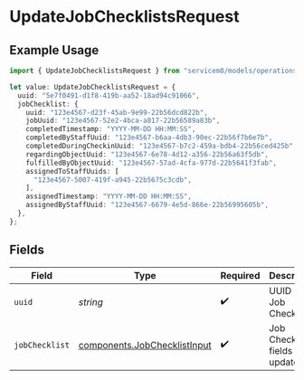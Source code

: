 # UpdateJobChecklistsRequest

## Example Usage

```typescript
import { UpdateJobChecklistsRequest } from "servicem8/models/operations";

let value: UpdateJobChecklistsRequest = {
  uuid: "5e7f0491-d1f8-419b-aa52-18ad94c91066",
  jobChecklist: {
    uuid: "123e4567-d23f-45ab-9e99-22b56dcd822b",
    jobUuid: "123e4567-52e2-4bca-a817-22b56589a83b",
    completedTimestamp: "YYYY-MM-DD HH:MM:SS",
    completedByStaffUuid: "123e4567-b6aa-4db3-90ec-22b56f7b6e7b",
    completedDuringCheckinUuid: "123e4567-b7c2-459a-bdb4-22b56ced425b",
    regardingObjectUuid: "123e4567-6e78-4d12-a356-22b56a63f5db",
    fulfilledByObjectUuid: "123e4567-57ad-4cfa-977d-22b5641f3fab",
    assignedToStaffUuids: [
      "123e4567-5007-419f-a945-22b5675c3cdb",
    ],
    assignedTimestamp: "YYYY-MM-DD HH:MM:SS",
    assignedByStaffUuid: "123e4567-6679-4e5d-866e-22b56995605b",
  },
};
```

## Fields

| Field                                                                        | Type                                                                         | Required                                                                     | Description                                                                  |
| ---------------------------------------------------------------------------- | ---------------------------------------------------------------------------- | ---------------------------------------------------------------------------- | ---------------------------------------------------------------------------- |
| `uuid`                                                                       | *string*                                                                     | :heavy_check_mark:                                                           | UUID of the Job Checklist                                                    |
| `jobChecklist`                                                               | [components.JobChecklistInput](../../models/components/jobchecklistinput.md) | :heavy_check_mark:                                                           | Job Checklist fields to update                                               |